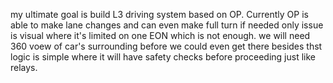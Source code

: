 my ultimate goal is build L3 driving system based on OP. Currently OP is able to make lane changes and can even make full turn if needed only issue is visual where it's limited on one EON which is not enough.  we will need 360 voew of car's surrounding before we could even get there besides thst logic is simple where it will have safety checks before proceeding just like relays.
